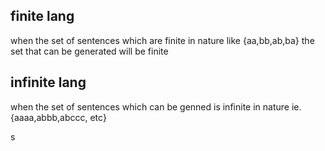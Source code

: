 ## finite lang
when the set of sentences which are finite in nature
like {aa,bb,ab,ba} the set that can be generated will be finite
## infinite lang
when the set of sentences which can be genned is infinite in nature ie.
{aaaa,abbb,abccc, etc}

s
